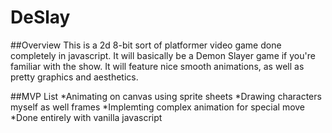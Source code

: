# DeSlay

##Overview 
  This is a 2d 8-bit sort of platformer video game done completely in javascript. It will basically be a Demon Slayer game if you're familiar with the show. 
    It will feature nice smooth animations, as well as pretty graphics and aesthetics.
    
##MVP List
   *Animating on canvas using sprite sheets
   *Drawing characters myself as well frames
   *Implemting complex animation for special move
   *Done entirely with vanilla javascript

   
